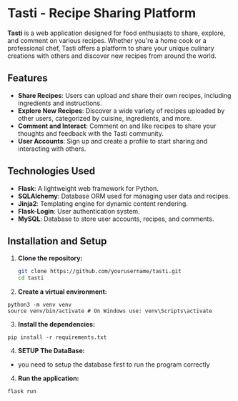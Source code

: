 # Tasti - Recipe Sharing Platform

**Tasti** is a web application designed for food enthusiasts to share, explore, and comment on various recipes. Whether you're a home cook or a professional chef, Tasti offers a platform to share your unique culinary creations with others and discover new recipes from around the world.

## Features

- **Share Recipes**: Users can upload and share their own recipes, including ingredients and instructions.
- **Explore New Recipes**: Discover a wide variety of recipes uploaded by other users, categorized by cuisine, ingredients, and more.
- **Comment and Interact**: Comment on and like recipes to share your thoughts and feedback with the Tasti community.
- **User Accounts**: Sign up and create a profile to start sharing and interacting with others.

## Technologies Used

- **Flask**: A lightweight web framework for Python.
- **SQLAlchemy**: Database ORM used for managing user data and recipes.
- **Jinja2**: Templating engine for dynamic content rendering.
- **Flask-Login**: User authentication system.
- **MySQL**: Database to store user accounts, recipes, and comments.

## Installation and Setup

1. **Clone the repository:**

   ```bash
   git clone https://github.com/yourusername/tasti.git
   cd tasti
   ```

2. **Create a virtual environment:**

```
python3 -m venv venv
source venv/bin/activate # On Windows use: venv\Scripts\activate
```

3. **Install the dependencies:**

```
pip install -r requirements.txt
```

4. **SETUP The DataBase:**

- you need to setup the database first to run the program correctly

4. **Run the application:**

```
flask run
```
